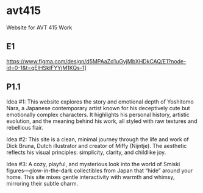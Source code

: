 # avt415
Website for AVT 415 Work

## E1

https://www.figma.com/design/d5MPAaZd1uGyjMbXHDkCAQ/E1?node-id=0-1&t=qElHSkIFYYjM1KQs-1]


## P1.1

Idea #1: This website explores the story and emotional depth of Yoshitomo Nara, a Japanese contemporary artist known for his deceptively cute but emotionally complex characters. It highlights his personal history, artistic evolution, and the meaning behind his work, all styled with raw textures and rebellious flair.

Idea #2: This site is a clean, minimal journey through the life and work of Dick Bruna, Dutch illustrator and creator of Miffy (Nijntje). The aesthetic reflects his visual principles: simplicity, clarity, and childlike joy.

Idea #3: A cozy, playful, and mysterious look into the world of Smiski figures—glow-in-the-dark collectibles from Japan that “hide” around your home. This site mixes gentle interactivity with warmth and whimsy, mirroring their subtle charm.
